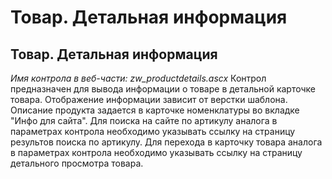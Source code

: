 ﻿---
description: 2.4.7
---
# Товар. Детальная информация
## Товар. Детальная информация
*Имя контрола в веб-части: zw_productdetails.ascx*
Контрол предназначен для вывода информации о товаре в детальной карточке товара.
Отображение информации зависит от верстки шаблона. Описание продукта задается в карточке номенклатуры во вкладке "Инфо для сайта".
Для поиска на сайте по артикулу аналога в параметрах контрола необходимо указывать ссылку на страницу результов поиска по артикулу.
Для перехода в карточку товара аналога в параметрах контрола необходимо указывать ссылку на страницу детального просмотра товара.
